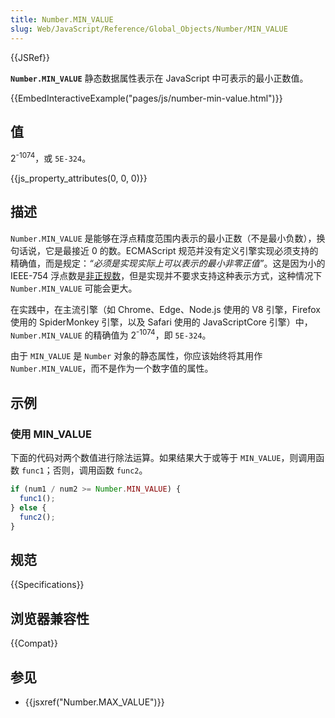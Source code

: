 ```yaml
---
title: Number.MIN_VALUE
slug: Web/JavaScript/Reference/Global_Objects/Number/MIN_VALUE
---
```


{{JSRef}}

**`Number.MIN_VALUE`** 静态数据属性表示在 JavaScript 中可表示的最小正数值。

{{EmbedInteractiveExample("pages/js/number-min-value.html")}}

## 值

2<sup>-1074</sup>，或 `5E-324`。

{{js_property_attributes(0, 0, 0)}}

## 描述

`Number.MIN_VALUE` 是能够在浮点精度范围内表示的最小正数（不是最小负数），换句话说，它是最接近 0 的数。ECMAScript 规范并没有定义引擎实现必须支持的精确值，而是规定：_“必须是实现实际上可以表示的最小非零正值”_。这是因为小的 IEEE-754 浮点数是[非正规数](https://en.wikipedia.org/wiki/Subnormal_number)，但是实现并不要求支持这种表示方式，这种情况下 `Number.MIN_VALUE` 可能会更大。

在实践中，在主流引擎（如 Chrome、Edge、Node.js 使用的 V8 引擎，Firefox 使用的 SpiderMonkey 引擎，以及 Safari 使用的 JavaScriptCore 引擎）中，`Number.MIN_VALUE` 的精确值为 2<sup>-1074</sup>，即 `5E-324`。

由于 `MIN_VALUE` 是 `Number` 对象的静态属性，你应该始终将其用作 `Number.MIN_VALUE`，而不是作为一个数字值的属性。

## 示例

### 使用 MIN_VALUE

下面的代码对两个数值进行除法运算。如果结果大于或等于 `MIN_VALUE`，则调用函数 `func1`；否则，调用函数 `func2`。

```js
if (num1 / num2 >= Number.MIN_VALUE) {
  func1();
} else {
  func2();
}
```

## 规范

{{Specifications}}

## 浏览器兼容性

{{Compat}}

## 参见

- {{jsxref("Number.MAX_VALUE")}}
